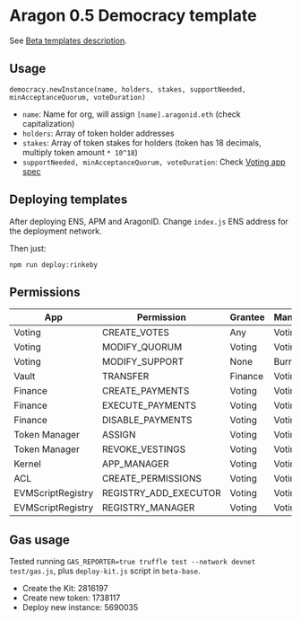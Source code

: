 # Aragon 0.5 Democracy template

See [Beta templates description](https://github.com/aragon/dao-kits/blob/master/kits/beta/readme.md).

## Usage

```
democracy.newInstance(name, holders, stakes, supportNeeded, minAcceptanceQuorum, voteDuration)
```

- `name`: Name for org, will assign `[name].aragonid.eth` (check capitalization)
- `holders`: Array of token holder addresses
- `stakes`: Array of token stakes for holders (token has 18 decimals, multiply token amount `* 10^18`)
- `supportNeeded, minAcceptanceQuorum, voteDuration`: Check [Voting app spec](https://wiki.aragon.one/dev/apps/voting/)

## Deploying templates

After deploying ENS, APM and AragonID. Change `index.js` ENS address for the
deployment network.

Then just:

```
npm run deploy:rinkeby
```

## Permissions

| App               | Permission            | Grantee | Manager |
|-------------------|-----------------------|---------|---------|
| Voting            | CREATE_VOTES          | Any     | Voting  |
| Voting            | MODIFY_QUORUM         | Voting  | Voting  |
| Voting            | MODIFY_SUPPORT        | None    | Burned  |
| Vault             | TRANSFER              | Finance | Voting  |
| Finance           | CREATE_PAYMENTS       | Voting  | Voting  |
| Finance           | EXECUTE_PAYMENTS      | Voting  | Voting  |
| Finance           | DISABLE_PAYMENTS      | Voting  | Voting  |
| Token Manager     | ASSIGN                | Voting  | Voting  |
| Token Manager     | REVOKE_VESTINGS       | Voting  | Voting  |
| Kernel            | APP_MANAGER           | Voting  | Voting  |
| ACL               | CREATE_PERMISSIONS    | Voting  | Voting  |
| EVMScriptRegistry | REGISTRY_ADD_EXECUTOR | Voting  | Voting  |
| EVMScriptRegistry | REGISTRY_MANAGER      | Voting  | Voting  |

## Gas usage

Tested running `GAS_REPORTER=true truffle test --network devnet test/gas.js`, plus `deploy-kit.js` script in `beta-base`.

- Create the Kit:      2816197
- Create new token:    1738117
- Deploy new instance: 5690035
